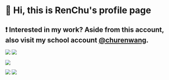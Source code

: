 # 👋 Hi, this is RenChu's profile page

## ❗ Interested in my work? Aside from this account, also visit my school account [@churenwang](https://github.com/churenwang).

![](https://github-profile-summary-cards.vercel.app/api/cards/stats?username=rentruewang&theme=default)
![](https://github-profile-summary-cards.vercel.app/api/cards/productive-time?username=rentruewang&theme=default)

![](https://github-profile-summary-cards.vercel.app/api/cards/profile-details?username=rentruewang&theme=default)

![](https://github-profile-summary-cards.vercel.app/api/cards/repos-per-language?username=rentruewang&theme=default)
![](https://github-profile-summary-cards.vercel.app/api/cards/most-commit-language?username=rentruewang&theme=default)
